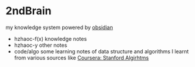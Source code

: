 # 2ndBrain
 my knowledge system powered by [obsidian](https://obsidian.md/)

- hzhaoc-f(x)
knowledge notes
- hzhaoc-y
other notes
- code/algo
some learning notes of data structure and algorithms I learnt from various sources like [Coursera: Stanford Algirhtms](https://www.coursera.org/specializations/algorithms)
